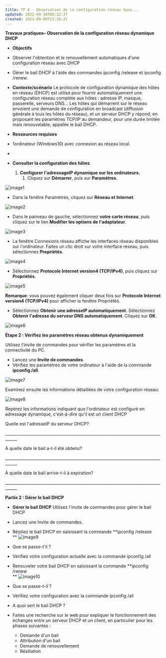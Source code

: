 ```yaml
---
title: TP 8 - Observation de la configuration réseau dyna...
updated: 2022-09-30T08:32:37
created: 2021-09-09T23:19:21
---
```


**Travaux pratiques– Observation de la configuration réseau dynamique DHCP**
- **Objectifs**
- Observer l'obtention et le renouvellement automatiques d'une configuration réseau avec DHCP
- Gérer le bail DHCP à l'aide des commandes ipconfig /release et ipconfig /renew.
- **Contexte/scénario**
Le protocole de configuration dynamique des hôtes en réseau (DHCP) est utilisé pour fournir automatiquement une configuration réseau complète aux hôtes : adresse IP, masque, passerelle, serveurs DNS… Les hôtes qui démarrent sur le réseau envoient une demande de configuration en broadcast (diffusion générale à tous les hôtes du réseau), et un serveur DHCP y répond, en proposant les paramètres TCP/IP au demandeur, pour une durée limitée mais renouvelable, appelée le bail DHCP.
- **Ressources requises**
- 1ordinateur (Windows10) avec connexion au réseau local.

- 

- **Consulter la configuration des hôtes**
  1.  **Configurer l'adressageIP dynamique sur les ordinateurs.**
      1.  Cliquez sur **Démarrer**, puis sur **Paramètres**.

![image1](resources/3a20495edac1497a91f17107e3c3dd0c.jpg)
- Dans la fenêtre Paramètres, cliquez sur **Réseau et Internet**.

![image2](resources/455f728a19cf41e2bc2e2fca1d075dd6.jpg)
- Dans le panneau de gauche, sélectionnez **votre carte réseau**, puis cliquez sur le lien **Modifier les options de l'adaptateur**.

![image3](resources/f664a13937f84e6eafbe647cda8d662c.jpg)
- La fenêtre Connexions réseau affiche les interfaces réseau disponibles sur l'ordinateur. Faites un clic droit sur votre interface réseau, puis sélectionnez **Propriétés**.

![image4](resources/a1ac8fc158fc42809d670a823b26ddca.jpg)
- Sélectionnez **Protocole Internet version4 (TCP/IPv4)**, puis cliquez sur **Propriétés**.

![image5](resources/e5fed3b4aead400bad75c9c3225da5b9.jpg)

**Remarque**: vous pouvez également cliquer deux fois sur **Protocole Internet version4 (TCP/IPv4)** pour afficher la fenêtre Propriétés.
- Sélectionnez **Obtenir une adresseIP automatiquement**. Sélectionnez **Obtenir l'adresse du serveur DNS automatiquement**. Cliquez sur **OK**.

![image6](resources/247c91f0d218436cadb06b2ade842060.jpg)

**Étape 2 : Vérifiez les paramètres réseau obtenus dynamiquement**

Utilisez l'invite de commandes pour vérifier les paramètres et la connectivité du PC.
- Lancez une **Invite de commandes**.
- Vérifiez les paramètres de votre ordinateur à l'aide de la commande **ipconfig /all**.

![image7](resources/fd7299d4b32d4e2fbe2d95ff8ecd9b47.jpg)

Examinez ensuite les informations détaillées de votre configuration réseau:

![image8](resources/ccef5f26329a4bf2b75d36d4d0b4aad0.jpg)

Repérez les informations indiquant que l'ordinateur est configuré en adressage dynamique, c'est-à-dire qu'il est un client DHCP

Quelle est l'adresseIP du serveur DHCP?

\_\_\_\_\_\_\_\_\_\_\_\_\_\_\_\_\_\_\_\_\_\_\_\_\_\_\_\_\_\_\_\_\_\_\_\_\_\_\_\_\_\_\_\_\_\_\_\_\_\_\_\_\_\_\_\_\_\_\_\_\_\_\_\_\_\_\_\_\_\_\_\_\_\_\_\_\_\_\_\_\_\_\_\_

À quelle date le bail a-t-il été obtenu?

\_\_\_\_\_\_\_\_\_\_\_\_\_\_\_\_\_\_\_\_\_\_\_\_\_\_\_\_\_\_\_\_\_\_\_\_\_\_\_\_\_\_\_\_\_\_\_\_\_\_\_\_\_\_\_\_\_\_\_\_\_\_\_\_\_\_\_\_\_\_\_\_\_\_\_\_\_\_\_\_\_\_\_\_

À quelle date le bail arrive-t-il à expiration?

\_\_\_\_\_\_\_\_\_\_\_\_\_\_\_\_\_\_\_\_\_\_\_\_\_\_\_\_\_\_\_\_\_\_\_\_\_\_\_\_\_\_\_\_\_\_\_\_\_\_\_\_\_\_\_\_\_\_\_\_\_\_\_\_\_\_\_\_\_\_\_\_\_\_\_\_\_\_\_\_\_\_\_\_

**Partie 2 : Gérer le bail DHCP**
- **Gérer le bail DHCP**
Utilisez l'invite de commandes pour gérer le bail DHCP
- Lancez une Invite de commandes.
- Résiliez le bail DHCP en saisissant la commande **ipconfig /release  
  **
![image9](resources/bcba16bd7c604e0382776095bf7a34ab.jpg)
- Que se passe-t'il ?

- Vérifiez votre configuration actuelle avec la commande ipconfig /all
- Renouveler votre bail DHCP en saisissant la commande **ipconfig /renew  
  **
![image10](resources/9cd2e8deb1684ac29bc9c2d9c63742f4.jpg)

- Que se passe-t-il ?

- Vérifiez votre configuration avec la commande ipconfig /all

- A quoi sert le bail DHCP ?

- Faites une recherche sur le web pour expliquer le fonctionnement des échanges entre un serveur DHCP et un client, en particulier pour les phases suivantes :
  - Demande d'un bail
  - Attribution d'un bail
  - Demande de renouvellement
  - Résiliation

